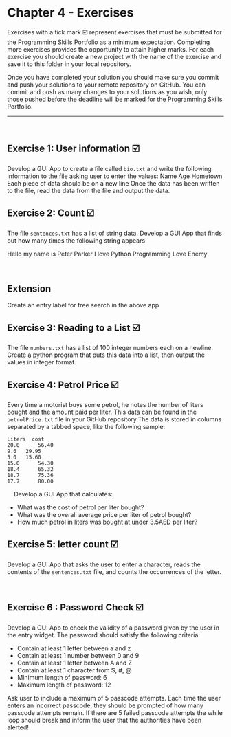 # Chapter 4 - Exercises
Exercises with a tick mark ☑️ represent exercises that must be submitted for the Programming Skills Portfolio as a minimum expectation. Completing more exercises provides the opportunity to attain higher marks. For each exercise you should create a new project with the name of the exercise and save it to this folder in your local repository.

Once you have completed your solution you should make sure you commit and push your solutions to your remote repository on GitHub. You can commit and push as many changes to your solutions as you wish, only those pushed before the deadline will be marked for the Programming Skills Portfolio.

---
&nbsp;
&nbsp;
## Exercise 1: User information ☑️ 
Develop a GUI App to create a file called ```bio.txt``` and write the following information to the file asking user to enter the values:
Name
Age
Hometown
Each piece of data should be on a new line
Once the data has been written to the file, read the data from the file and output the data.
&nbsp;
&nbsp;
## Exercise 2: Count ☑️ 
The file ```sentences.txt``` has a list of string data. Develop a GUI App that finds out how many times the following string appears 

Hello my name is Peter Parker
I love Python Programming
Love
Enemy

&nbsp;
&nbsp;
## Extension
Create an entry label for free search in the above app

## Exercise 3: Reading to a List ☑️ 
The file ```numbers.txt``` has a list of 100 integer numbers each on a newline. Create a python program that puts this data into a list, then output the values in integer format.
&nbsp;
&nbsp;
## Exercise 4: Petrol Price ☑️ 

Every time a motorist buys some petrol, he notes the number of liters bought and the amount paid per liter. This data can be found in the ```petrolPrice.txt``` file in your GitHub repository.The data is stored in columns separated by a tabbed space, like the following sample:
```
Liters	cost
20.0	  56.40
9.6	  29.95
5.0	  15.60
15.0	  54.30
18.4	  65.32
18.7	  75.36
17.7	  80.00
```
&nbsp;
&nbsp;
Develop a GUI App that calculates:

- What was the cost of petrol per liter bought?
- What was the overall average price per liter of petrol bought?
- How much petrol in liters was bought at under 3.5AED per liter?

## Exercise 5: letter count ☑️ 

Develop a GUI App that asks the user to enter a character, reads the contents of the ```sentences.txt``` file, and counts the occurrences of the letter.

&nbsp;
&nbsp;
## Exercise 6 : Password Check ☑️ 

Develop a GUI App to check the validity of a password given by the user in the entry widget. The password should satisfy the following criteria: 
- Contain at least 1 letter between a and z 
- Contain at least 1 number between 0 and 9 
- Contain at least 1 letter between A and Z
- Contain at least 1 character from $, #, @ 
- Minimum length of password: 6 
- Maximum length of password: 12

Ask user to include a maximum of 5 passcode attempts. Each time the user enters an incorrect passcode, they should be prompted of how many passcode attempts remain. If there are 5 failed passcode attempts the while loop should break and inform the user that the authorities have been alerted!
